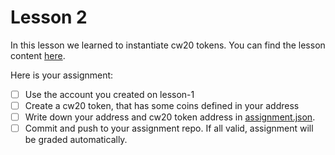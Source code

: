 # Lesson 2

In this lesson we learned to instantiate cw20 tokens. You can find the lesson content [here](https://docs.cosmwasm.com/dev-academy/intro).

Here is your assignment:

- [ ] Use the account you created on lesson-1
- [ ] Create a cw20 token, that has some coins defined in your address
- [ ] Write down your address and cw20 token address in [assignment.json](assignment.json). 
- [ ] Commit and push to your assignment repo. If all valid, assignment will be graded automatically.
